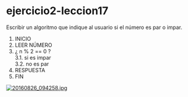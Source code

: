 # ejercicio2-leccion17
Escribir un algoritmo que indique al usuario si el número es par o impar.

1. INICIO
2. LEER NÚMERO
3. ¿ n % 2 == 0 ?  
   3.1. si es impar  
   3.2. no es par
4. RESPUESTA
5. FIN

[![20160826_094258.jpg](https://s14.postimg.org/av5oy1bnl/20160826_094258.jpg)](https://postimg.org/image/3rxtif67x/)